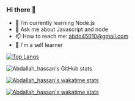 ### Hi there 👋


- 🌱 I’m currently learning Node.js 
- 💬 Ask me about Javascript and node
- 📫 How to reach me: abdo45010@gmail.com
- 🤞 I'm a self learner


[![Top Langs](https://github-readme-stats.vercel.app/api/top-langs/?username=Abdo-hassa&show_icons=true&theme=radical)](https://github.com/anuraghazra/github-readme-stats)


![Abdallah_hassan's GitHub stats](https://github-readme-stats.vercel.app/api?username=Abdo-hassa&show_icons=true&theme=radical)



[![Abdallah_hassan's wakatime stats](https://github-readme-stats.vercel.app/api/wakatime?username=Abdallah_hassan&show_icons=true&theme=radical)](https://github.com/anuraghazra/github-readme-stats)


[![Abdallah_hassan's wakatime stats](https://github-readme-stats.vercel.app/api/wakatime?username=Abdo-hassa)](https://github.com/anuraghazra/github-readme-stats)


